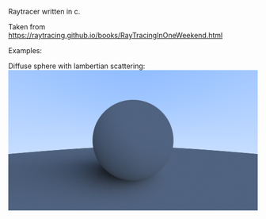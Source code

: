 Raytracer written in c. 

Taken from https://raytracing.github.io/books/RayTracingInOneWeekend.html


Examples:

Diffuse sphere with lambertian scattering: ![diffuse](examples/diffuse.png)
